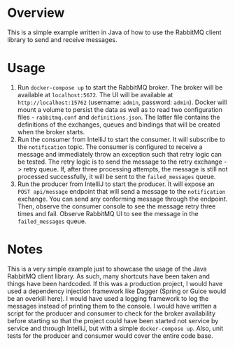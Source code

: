 # Overview

This is a simple example written in Java of how to use the RabbitMQ client library to send and receive messages.

# Usage
1. Run `docker-compose up` to start the RabbitMQ broker. The broker will be available at `localhost:5672`.
    The UI will be available at `http://localhost:15762` (username: `admin`, password: `admin`).
    Docker will mount a volume to persist the data as well as to read two configuration files - `rabbitmq.conf` and `definitions.json`.
    The latter file contains the definitions of the exchanges, queues and bindings that will be created when the broker starts.
2. Run the consumer from IntelliJ to start the consumer. It will subscribe to the `notification` topic. The consumer is
    configured to receive a message and immediately throw an exception such that retry logic can be tested. The retry logic
    is to send the message to the retry exchange -> retry queue. If, after three processing attempts, the message is still
    not processed successfully, it will be sent to the `failed_messages` queue.
3. Run the producer from IntelliJ to start the producer. It will expose an `POST api/message` endpoint that will send 
    a message to the `notification` exchange. You can send any conforming message through the endpoint. Then, observe the
    consumer console to see the message retry three times and fail. Observe RabbitMQ UI to see the message in the
    `failed_messages` queue.

# Notes
This is a very simple example just to showcase the usage of the Java RabbitMQ client library. As such, many shortcuts have been taken
and things have been hardcoded. If this was a production project, I would have used a dependency injection framework like Dagger
(Spring or Guice would be an overkill here). I would have used a logging framework to log the messages instead of printing them to the console.
I would have written a script for the producer and consumer to check for the broker availability before starting so that the project
could have been started not service by service and through IntelliJ, but with a simple `docker-compose up`.
Also, unit tests for the producer and consumer would cover the entire code base.

